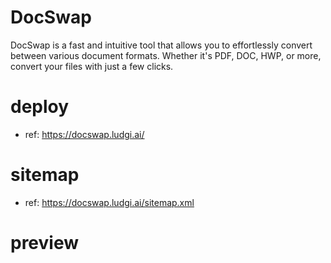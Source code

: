 # DocSwap

DocSwap is a fast and intuitive tool that allows you to effortlessly convert between various document formats. Whether it's PDF, DOC, HWP, or more, convert your files with just a few clicks.

# deploy

- ref: https://docswap.ludgi.ai/

# sitemap

- ref: https://docswap.ludgi.ai/sitemap.xml

# preview

